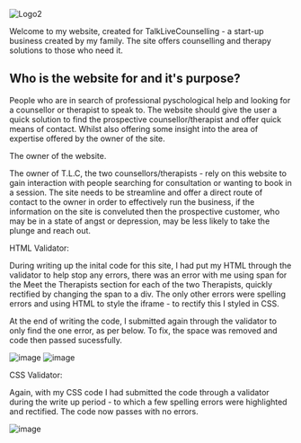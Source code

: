 ![Logo2](https://user-images.githubusercontent.com/93741957/147664655-e3b6b478-7146-42b3-a4fb-b8b3feb1c57d.png)

Welcome to my website, created for TalkLiveCounselling - a start-up business created by my family. 
The site offers counselling and therapy solutions to those who need it. 

<h2>Who is the website for and it's purpose?</h2> 

People who are in search of professional pyschological help and looking for a counsellor or therapist to speak to. The website should give the user a quick solution to find the prospective counsellor/therapist and offer quick means of contact. Whilst also offering some insight into the area of expertise offered by the owner of the site. 

The owner of the website. 

The owner of T.L.C, the two counsellors/therapists - rely on this website to gain interaction with people searching for consultation or wanting to book in a session. The site needs to be streamline and offer a direct route of contact to the owner in order to effectively run the business, if the information on the site is conveluted then the prospective customer, who may be in a state of angst or depression, may be less likely to take the plunge and reach out.

HTML Validator: 

During writing up the inital code for this site, I had put my HTML through the validator to help stop any errors, there was an error with me using span for the Meet the Therapists section for each of the two Therapists, quickly rectified by changing the span to a div. The only other errors were spelling errors and using HTML to style the iframe - to rectify this I styled in CSS. 
  
 At the end of writing the code, I submitted again through the validator to only find the one error, as per below. To fix, the space was removed and code then passed sucessfully.

![image](https://user-images.githubusercontent.com/93741957/147665078-bb7128b2-8005-447c-8cbb-9f40a564837c.png)
![image](https://user-images.githubusercontent.com/93741957/147665848-4c099c60-82a5-4bf9-bb67-e697e3678060.png)

CSS Validator: 
  
Again, with my CSS code I had submitted the code through a validator during the write up period - to which a few spelling errors were highlighted and rectified. The code now passes with no errors. 

![image](https://user-images.githubusercontent.com/93741957/147666040-f4669d88-30ba-47b8-932d-40304f57cf36.png)

